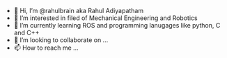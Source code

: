 - 👋 Hi, I’m @rahulbrain aka Rahul Adiyapatham
- 👀 I’m interested in filed of Mechanical Engineering and Robotics
- 🌱 I’m currently learning ROS and programming lanugages like python, C and C++
- 💞️ I’m looking to collaborate on ...
- 📫 How to reach me ...

<!---
rahulbrain/rahulbrain is a ✨ special ✨ repository because its `README.md` (this file) appears on your GitHub profile.
You can click the Preview link to take a look at your changes.
--->
